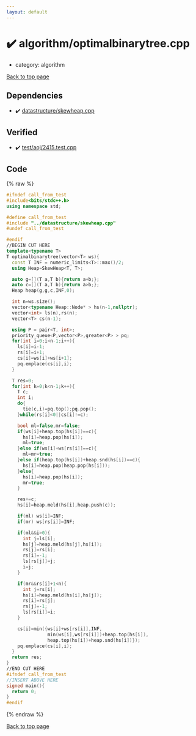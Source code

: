```yaml
---
layout: default
---
```


<!-- mathjax config similar to math.stackexchange -->
<script type="text/javascript" async
  src="https://cdnjs.cloudflare.com/ajax/libs/mathjax/2.7.5/MathJax.js?config=TeX-MML-AM_CHTML">
</script>
<script type="text/x-mathjax-config">
  MathJax.Hub.Config({
    TeX: { equationNumbers: { autoNumber: "AMS" }},
    tex2jax: {
      inlineMath: [ ['$','$'] ],
      processEscapes: true
    },
    "HTML-CSS": { matchFontHeight: false },
    displayAlign: "left",
    displayIndent: "2em"
  });
</script>

<script type="text/javascript" src="https://cdnjs.cloudflare.com/ajax/libs/jquery/3.4.1/jquery.min.js"></script>
<script src="https://cdn.jsdelivr.net/npm/jquery-balloon-js@1.1.2/jquery.balloon.min.js" integrity="sha256-ZEYs9VrgAeNuPvs15E39OsyOJaIkXEEt10fzxJ20+2I=" crossorigin="anonymous"></script>
<script type="text/javascript" src="../../assets/js/copy-button.js"></script>
<link rel="stylesheet" href="../../assets/css/copy-button.css" />


# :heavy_check_mark: algorithm/optimalbinarytree.cpp
* category: algorithm


[Back to top page](../../index.html)



## Dependencies
* :heavy_check_mark: [datastructure/skewheap.cpp](../datastructure/skewheap.cpp.html)


## Verified
* :heavy_check_mark: [test/aoj/2415.test.cpp](../../verify/test/aoj/2415.test.cpp.html)


## Code
{% raw %}
```cpp
#ifndef call_from_test
#include<bits/stdc++.h>
using namespace std;

#define call_from_test
#include "../datastructure/skewheap.cpp"
#undef call_from_test

#endif
//BEGIN CUT HERE
template<typename T>
T optimalbinarytree(vector<T> ws){
  const T INF = numeric_limits<T>::max()/2;
  using Heap=SkewHeap<T, T>;

  auto g=[](T a,T b){return a+b;};
  auto c=[](T a,T b){return a>b;};
  Heap heap(g,g,c,INF,0);

  int n=ws.size();
  vector<typename Heap::Node* > hs(n-1,nullptr);
  vector<int> ls(n),rs(n);
  vector<T> cs(n-1);

  using P = pair<T, int>;
  priority_queue<P,vector<P>,greater<P> > pq;
  for(int i=0;i<n-1;i++){
    ls[i]=i-1;
    rs[i]=i+1;
    cs[i]=ws[i]+ws[i+1];
    pq.emplace(cs[i],i);
  }

  T res=0;
  for(int k=0;k<n-1;k++){
    T c;
    int i;
    do{
      tie(c,i)=pq.top();pq.pop();
    }while(rs[i]<0||cs[i]!=c);

    bool ml=false,mr=false;
    if(ws[i]+heap.top(hs[i])==c){
      hs[i]=heap.pop(hs[i]);
      ml=true;
    }else if(ws[i]+ws[rs[i]]==c){
      ml=mr=true;
    }else if(heap.top(hs[i])+heap.snd(hs[i])==c){
      hs[i]=heap.pop(heap.pop(hs[i]));
    }else{
      hs[i]=heap.pop(hs[i]);
      mr=true;
    }

    res+=c;
    hs[i]=heap.meld(hs[i],heap.push(c));

    if(ml) ws[i]=INF;
    if(mr) ws[rs[i]]=INF;

    if(ml&&i>0){
      int j=ls[i];
      hs[j]=heap.meld(hs[j],hs[i]);
      rs[j]=rs[i];
      rs[i]=-1;
      ls[rs[j]]=j;
      i=j;
    }

    if(mr&&rs[i]+1<n){
      int j=rs[i];
      hs[i]=heap.meld(hs[i],hs[j]);
      rs[i]=rs[j];
      rs[j]=-1;
      ls[rs[i]]=i;
    }

    cs[i]=min({ws[i]+ws[rs[i]],INF,
               min(ws[i],ws[rs[i]])+heap.top(hs[i]),
               heap.top(hs[i])+heap.snd(hs[i])});
    pq.emplace(cs[i],i);
  }
  return res;
}
//END CUT HERE
#ifndef call_from_test
//INSERT ABOVE HERE
signed main(){
  return 0;
}
#endif

```
{% endraw %}

[Back to top page](../../index.html)

